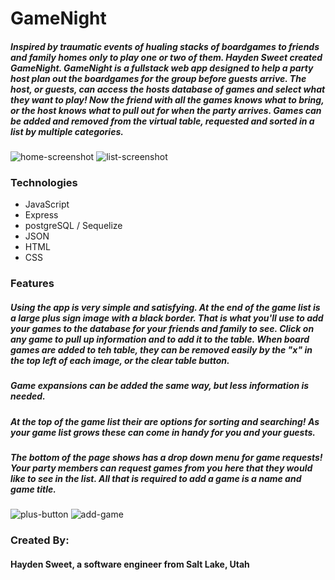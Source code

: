 # GameNight
##### Inspired by traumatic events of hualing stacks of boardgames to friends and family homes only to play one or two of them. Hayden Sweet created GameNight. GameNight is a fullstack web app designed to help a party host plan out the boardgames for the group before guests arrive. The host, or guests, can access the hosts database of games and select what they want to play! Now the friend with all the games knows what to bring, or the host knows what to pull out for when the party arrives. Games can be added and removed from the virtual table, requested and sorted in a list by multiple categories.
![home-screenshot](https://i.pinimg.com/564x/54/1e/25/541e25daf9f33aab1486f0d92f2d648e.jpg "Table Top View")
![list-screenshot](https://i.pinimg.com/originals/a0/d5/5d/a0d55d44e7760372ea92e625a0509942.jpg "Game List View")

### Technologies
- JavaScript
- Express
- postgreSQL / Sequelize
- JSON
- HTML
- CSS

### Features
##### Using the app is very simple and satisfying. At the end of the game list is a large plus sign image with a black border. That is what you'll use to add your games to the database for your friends and family to see. Click on any game to pull up information and to add it to the table. When board games are added to teh table, they can be removed easily by the "x" in the top left of each image, or the clear table button. 
##### Game expansions can be added the same way, but less information is needed.
##### At the top of the game list their are options for sorting and searching! As your game list grows these can come in handy for you and your guests.
##### The bottom of the page shows has a drop down menu for game requests! Your party members can request games from you here that they would like to see in the list. All that is required to add a game is a name and game title.
![plus-button](https://i.pinimg.com/originals/33/30/3a/33303a4b3907fd6cc5ffe043c92e8cbb.jpg "Plus Button")
![add-game](https://i.pinimg.com/564x/c0/df/2c/c0df2c93d7ca0c7b4be124128afce2d4.jpg "Add Game Form")

### Created By:
#### Hayden Sweet, a software engineer from Salt Lake, Utah